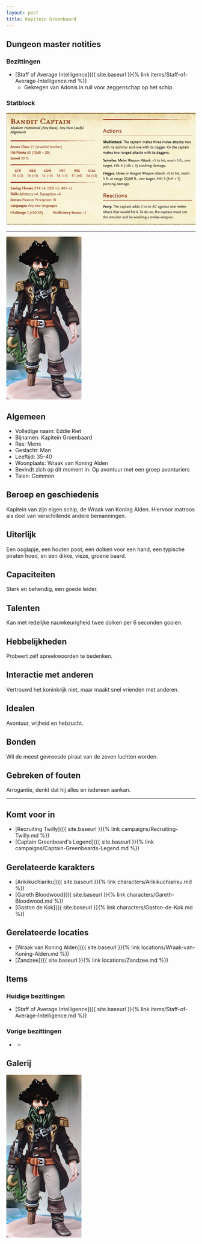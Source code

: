 ```yaml
---
layout: post
title: Kapitein Groenbaard
---
```


## Dungeon master notities

### Bezittingen
* [Staff of Average Intelligence]({{ site.baseurl }}{% link items/Staff-of-Average-Intelligence.md %})
  * Gekregen van Adonis in ruil voor zeggenschap op het schip

### Statblock
<img src="../images/Kapitein Groenbaard Statblock.png" alt="Kapitein Groenbaard Statblock" width=600>

---

<img src="../images/Kapitein Groenbaard.jpg" alt="Kapitein Groenbaard" width=200>

## Algemeen
* Volledige naam: Eddie Riet
* Bijnamen: Kapitein Groenbaard
* Ras: Mens
* Geslacht: Man
* Leeftijd: 35-40
* Woonplaats: Wraak van Koning Alden
* Bevindt zich op dit moment in: Op avontuur met een groep avonturiers
* Talen: Common

## Beroep en geschiedenis
Kapitein van zijn eigen schip, de Wraak van Koning Alden. Hiervoor matroos als deel van verschillende andere bemanningen.

## Uiterlijk
Een ooglapje, een houten poot, een dolken voor een hand, een typische piraten hoed, en een dikke, vieze, groene baard.

## Capaciteiten
Sterk en behendig, een goede leider.

## Talenten
Kan met redelijke nauwkeurigheid twee dolken per 6 seconden gooien.

## Hebbelijkheden
Probeert zelf spreekwoorden te bedenken.

## Interactie met anderen
Vertrouwd het koninkrijk niet, maar maakt snel vrienden met anderen.

## Idealen
Avontuur, vrijheid en hebzucht.

## Bonden
Wil de meest gevreesde piraat van de zeven luchten worden.

## Gebreken of fouten
Arrogantie, denkt dat hij alles en iedereen aankan.

---

## Komt voor in
* [Recruiting Twilly]({{ site.baseurl }}{% link campaigns/Recruiting-Twilly.md %})
* [Captain Greenbeard's Legend]({{ site.baseurl }}{% link campaigns/Captain-Greenbeards-Legend.md %})

## Gerelateerde karakters
* [Arikikuchiariku]({{ site.baseurl }}{% link characters/Arikikuchiariku.md %})
* [Gareth Bloodwood]({{ site.baseurl }}{% link characters/Gareth-Bloodwood.md %})
* [Gaston de Kok]({{ site.baseurl }}{% link characters/Gaston-de-Kok.md %})

## Gerelateerde locaties
* [Wraak van Koning Alden]({{ site.baseurl }}{% link locations/Wraak-van-Koning-Alden.md %})
* [Zandzee]({{ site.baseurl }}{% link locations/Zandzee.md %})

## Items

### Huidige bezittingen
* [Staff of Average Intelligence]({{ site.baseurl }}{% link items/Staff-of-Average-Intelligence.md %})

### Vorige bezittingen
* -

## Galerij
<img src="../images/Kapitein Groenbaard.jpg" alt="Kapitein Groenbaard" width=200>